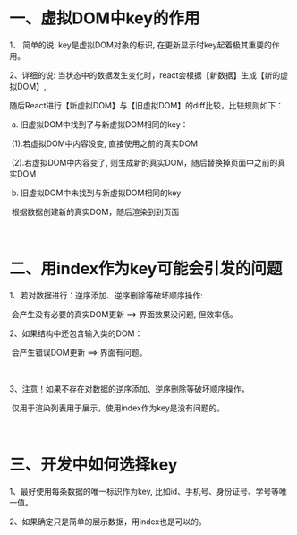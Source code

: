# 一、虚拟DOM中key的作用

1、 简单的说: key是虚拟DOM对象的标识, 在更新显示时key起着极其重要的作用。



2、详细的说: 当状态中的数据发生变化时，react会根据【新数据】生成【新的虚拟DOM】, 

​      随后React进行【新虚拟DOM】与【旧虚拟DOM】的diff比较，比较规则如下：

​         a. 旧虚拟DOM中找到了与新虚拟DOM相同的key：

​            (1).若虚拟DOM中内容没变, 直接使用之前的真实DOM

​            (2).若虚拟DOM中内容变了, 则生成新的真实DOM，随后替换掉页面中之前的真实DOM

​         b. 旧虚拟DOM中未找到与新虚拟DOM相同的key

​            根据数据创建新的真实DOM，随后渲染到到页面

​         

# 二、用index作为key可能会引发的问题

1、若对数据进行：逆序添加、逆序删除等破坏顺序操作:

​      会产生没有必要的真实DOM更新 ==> 界面效果没问题, 但效率低。



2、如果结构中还包含输入类的DOM：

​      会产生错误DOM更新 ==> 界面有问题。

​            

3、注意！如果不存在对数据的逆序添加、逆序删除等破坏顺序操作，

​         仅用于渲染列表用于展示，使用index作为key是没有问题的。

​     

# 三、开发中如何选择key

1、最好使用每条数据的唯一标识作为key, 比如id、手机号、身份证号、学号等唯一值。

2、如果确定只是简单的展示数据，用index也是可以的。